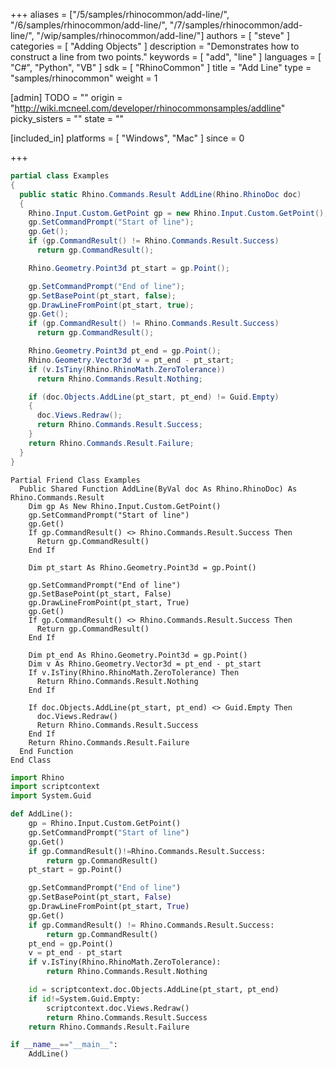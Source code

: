 +++
aliases = ["/5/samples/rhinocommon/add-line/", "/6/samples/rhinocommon/add-line/", "/7/samples/rhinocommon/add-line/", "/wip/samples/rhinocommon/add-line/"]
authors = [ "steve" ]
categories = [ "Adding Objects" ]
description = "Demonstrates how to construct a line from two points."
keywords = [ "add", "line" ]
languages = [ "C#", "Python", "VB" ]
sdk = [ "RhinoCommon" ]
title = "Add Line"
type = "samples/rhinocommon"
weight = 1

[admin]
TODO = ""
origin = "http://wiki.mcneel.com/developer/rhinocommonsamples/addline"
picky_sisters = ""
state = ""

[included_in]
platforms = [ "Windows", "Mac" ]
since = 0

+++

<div class="codetab-content" id="cs">

```cs
partial class Examples
{
  public static Rhino.Commands.Result AddLine(Rhino.RhinoDoc doc)
  {
    Rhino.Input.Custom.GetPoint gp = new Rhino.Input.Custom.GetPoint();
    gp.SetCommandPrompt("Start of line");
    gp.Get();
    if (gp.CommandResult() != Rhino.Commands.Result.Success)
      return gp.CommandResult();

    Rhino.Geometry.Point3d pt_start = gp.Point();

    gp.SetCommandPrompt("End of line");
    gp.SetBasePoint(pt_start, false);
    gp.DrawLineFromPoint(pt_start, true);
    gp.Get();
    if (gp.CommandResult() != Rhino.Commands.Result.Success)
      return gp.CommandResult();

    Rhino.Geometry.Point3d pt_end = gp.Point();
    Rhino.Geometry.Vector3d v = pt_end - pt_start;
    if (v.IsTiny(Rhino.RhinoMath.ZeroTolerance))
      return Rhino.Commands.Result.Nothing;

    if (doc.Objects.AddLine(pt_start, pt_end) != Guid.Empty)
    {
      doc.Views.Redraw();
      return Rhino.Commands.Result.Success;
    }
    return Rhino.Commands.Result.Failure;
  }
}
```

</div>


<div class="codetab-content" id="vb">

```vbnet
Partial Friend Class Examples
  Public Shared Function AddLine(ByVal doc As Rhino.RhinoDoc) As Rhino.Commands.Result
	Dim gp As New Rhino.Input.Custom.GetPoint()
	gp.SetCommandPrompt("Start of line")
	gp.Get()
	If gp.CommandResult() <> Rhino.Commands.Result.Success Then
	  Return gp.CommandResult()
	End If

	Dim pt_start As Rhino.Geometry.Point3d = gp.Point()

	gp.SetCommandPrompt("End of line")
	gp.SetBasePoint(pt_start, False)
	gp.DrawLineFromPoint(pt_start, True)
	gp.Get()
	If gp.CommandResult() <> Rhino.Commands.Result.Success Then
	  Return gp.CommandResult()
	End If

	Dim pt_end As Rhino.Geometry.Point3d = gp.Point()
	Dim v As Rhino.Geometry.Vector3d = pt_end - pt_start
	If v.IsTiny(Rhino.RhinoMath.ZeroTolerance) Then
	  Return Rhino.Commands.Result.Nothing
	End If

	If doc.Objects.AddLine(pt_start, pt_end) <> Guid.Empty Then
	  doc.Views.Redraw()
	  Return Rhino.Commands.Result.Success
	End If
	Return Rhino.Commands.Result.Failure
  End Function
End Class
```

</div>


<div class="codetab-content" id="py">

```python
import Rhino
import scriptcontext
import System.Guid

def AddLine():
    gp = Rhino.Input.Custom.GetPoint()
    gp.SetCommandPrompt("Start of line")
    gp.Get()
    if gp.CommandResult()!=Rhino.Commands.Result.Success:
        return gp.CommandResult()
    pt_start = gp.Point()

    gp.SetCommandPrompt("End of line")
    gp.SetBasePoint(pt_start, False)
    gp.DrawLineFromPoint(pt_start, True)
    gp.Get()
    if gp.CommandResult() != Rhino.Commands.Result.Success:
        return gp.CommandResult()
    pt_end = gp.Point()
    v = pt_end - pt_start
    if v.IsTiny(Rhino.RhinoMath.ZeroTolerance):
        return Rhino.Commands.Result.Nothing

    id = scriptcontext.doc.Objects.AddLine(pt_start, pt_end)
    if id!=System.Guid.Empty:
        scriptcontext.doc.Views.Redraw()
        return Rhino.Commands.Result.Success
    return Rhino.Commands.Result.Failure

if __name__=="__main__":
    AddLine()
```

</div>
